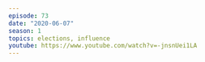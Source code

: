 ```yaml
---
episode: 73
date: "2020-06-07"
season: 1
topics: elections, influence
youtube: https://www.youtube.com/watch?v=-jnsnUei1LA
---
```

